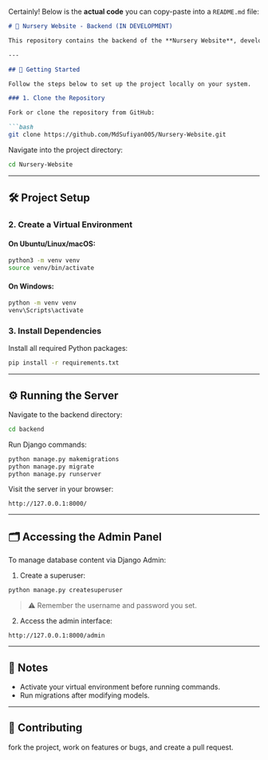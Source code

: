 Certainly! Below is the **actual code** you can copy-paste into a `README.md` file:

````markdown
# 🌱 Nursery Website - Backend (IN DEVELOPMENT)

This repository contains the backend of the **Nursery Website**, developed using Django. The project is currently in active development. It handles all server-side logic including routing, database management, and administrative operations.

---

## 🚀 Getting Started

Follow the steps below to set up the project locally on your system.

### 1. Clone the Repository

Fork or clone the repository from GitHub:

```bash
git clone https://github.com/MdSufiyan005/Nursery-Website.git
````

Navigate into the project directory:

```bash
cd Nursery-Website
```

---

## 🛠️ Project Setup

### 2. Create a Virtual Environment

#### On Ubuntu/Linux/macOS:

```bash
python3 -m venv venv
source venv/bin/activate
```

#### On Windows:

```bash
python -m venv venv
venv\Scripts\activate
```

### 3. Install Dependencies

Install all required Python packages:

```bash
pip install -r requirements.txt
```

---

## ⚙️ Running the Server

Navigate to the backend directory:

```bash
cd backend
```

Run Django commands:

```bash
python manage.py makemigrations
python manage.py migrate
python manage.py runserver
```

Visit the server in your browser:

```
http://127.0.0.1:8000/
```

---

## 🗂️ Accessing the Admin Panel

To manage database content via Django Admin:

1. Create a superuser:

```bash
python manage.py createsuperuser
```

> ⚠️ Remember the username and password you set.

2. Access the admin interface:

```
http://127.0.0.1:8000/admin
```

---

## 📌 Notes

* Activate your virtual environment before running commands.
* Run migrations after modifying models.

---

## 🤝 Contributing

fork the project, work on features or bugs, and create a pull request.

